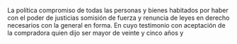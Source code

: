 La política compromiso de todas las personas y bienes habitados por haber con el poder de justicias somisión de fuerza y renuncia de leyes en derecho necesarios con la general en forma. En cuyo testimonio con aceptación de la compradora quien dijo ser mayor de veinte y cinco años y